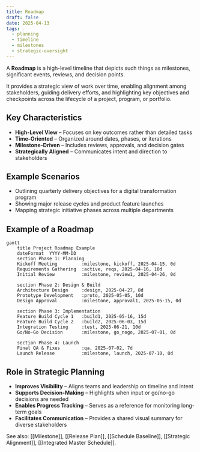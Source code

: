 ```yaml
---
title: Roadmap
draft: false
date: 2025-04-13
tags:
  - planning
  - timeline
  - milestones
  - strategic-oversight
---
```


A **Roadmap** is a high-level timeline that depicts such things as milestones, significant events, reviews, and decision points.

It provides a strategic view of work over time, enabling alignment among stakeholders, guiding delivery efforts, and highlighting key objectives and checkpoints across the lifecycle of a project, program, or portfolio.

## Key Characteristics

- **High-Level View** – Focuses on key outcomes rather than detailed tasks  
- **Time-Oriented** – Organized around dates, phases, or iterations  
- **Milestone-Driven** – Includes reviews, approvals, and decision gates  
- **Strategically Aligned** – Communicates intent and direction to stakeholders  

## Example Scenarios

- Outlining quarterly delivery objectives for a digital transformation program  
- Showing major release cycles and product feature launches  
- Mapping strategic initiative phases across multiple departments  

## Example of a Roadmap

```mermaid
gantt
    title Project Roadmap Example
    dateFormat  YYYY-MM-DD
    section Phase 1: Planning
    Kickoff Meeting         :milestone, kickoff, 2025-04-15, 0d
    Requirements Gathering  :active, reqs, 2025-04-16, 10d
    Initial Review          :milestone, review1, 2025-04-26, 0d

    section Phase 2: Design & Build
    Architecture Design     :design, 2025-04-27, 8d
    Prototype Development   :proto, 2025-05-05, 10d
    Design Approval         :milestone, approval1, 2025-05-15, 0d

    section Phase 3: Implementation
    Feature Build Cycle 1   :build1, 2025-05-16, 15d
    Feature Build Cycle 2   :build2, 2025-06-03, 15d
    Integration Testing     :test, 2025-06-21, 10d
    Go/No-Go Decision       :milestone, go_nogo, 2025-07-01, 0d

    section Phase 4: Launch
    Final QA & Fixes        :qa, 2025-07-02, 7d
    Launch Release          :milestone, launch, 2025-07-10, 0d
```

## Role in Strategic Planning

- **Improves Visibility** – Aligns teams and leadership on timeline and intent  
- **Supports Decision-Making** – Highlights when input or go/no-go decisions are needed  
- **Enables Progress Tracking** – Serves as a reference for monitoring long-term goals  
- **Facilitates Communication** – Provides a shared visual summary for diverse stakeholders  

See also: [[Milestone]], [[Release Plan]], [[Schedule Baseline]], [[Strategic Alignment]], [[Integrated Master Schedule]].
